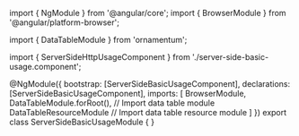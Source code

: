 import { NgModule } from '@angular/core';
import { BrowserModule } from '@angular/platform-browser';
  
import { DataTableModule } from 'ornamentum';
  
import { ServerSideHttpUsageComponent } from './server-side-basic-usage.component';

@NgModule({
 bootstrap: [ServerSideBasicUsageComponent],
 declarations: [ServerSideBasicUsageComponent],
 imports: [
    BrowserModule, 
    DataTableModule.forRoot(), // Import data table module
    DataTableResourceModule // Import data table resource module
  ]
})
export class ServerSideBasicUsageModule {
}
